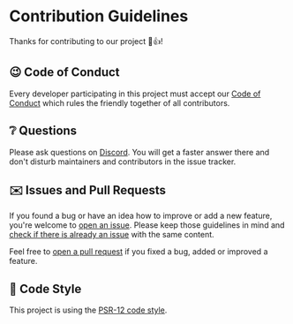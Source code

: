 # Contribution Guidelines
Thanks for contributing to our project 🎉👍!

## 😉 Code of Conduct
Every developer participating in this project must accept our [Code of Conduct](CODE_OF_CONDUCT.md) which rules the friendly together of all contributors.

## ❔ Questions
Please ask questions on [Discord](https://discord.gg/t4Kg4j3829). You will get a faster answer there and don't disturb maintainers and contributors in the issue tracker.

## ✉️ Issues and Pull Requests
If you found a bug or have an idea how to improve or add a new feature, you're welcome to [open an issue](https://github.com/survanetwork/BadWordBlocker/issues/new). Please keep those guidelines in mind and [check if there is already an issue](https://github.com/survanetwork/BadWordBlocker/issues) with the same content.

Feel free to [open a pull request](https://github.com/survanetwork/BadWordBlocker/compare) if you fixed a bug, added or improved a feature.

## 🎨 Code Style
This project is using the [PSR-12 code style](https://www.php-fig.org/psr/psr-12/).
